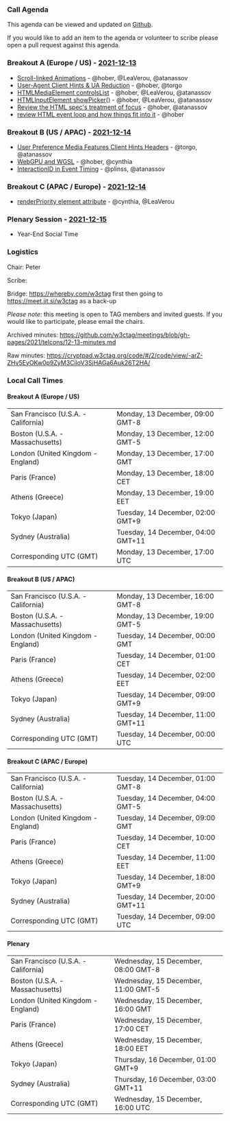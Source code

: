 ### Call Agenda

This agenda can be viewed and updated on [Github](https://github.com/w3ctag/meetings/blob/gh-pages/2021/telcons/12-13-agenda.md).

If you would like to add an item to the agenda or volunteer to scribe please open a pull request against this agenda.

### Breakout A (Europe / US) - [2021-12-13](https://www.timeanddate.com/worldclock/converter.html?iso=20211213T170000&p1=224&p2=43&p3=136&p4=195&p5=26&p6=248&p7=240)

* [Scroll-linked Animations](https://github.com/w3ctag/design-reviews/issues/521) - @hober, @LeaVerou, @atanassov
* [User-Agent Client Hints & UA Reduction](https://github.com/w3ctag/design-reviews/issues/640) - @hober, @torgo
* [HTMLMediaElement controlsList](https://github.com/w3ctag/design-reviews/issues/643) - @hober, @LeaVerou, @atanassov
* [HTMLInputElement showPicker()](https://github.com/w3ctag/design-reviews/issues/688) - @hober, @LeaVerou, @atanassov
* [Review the HTML spec's treatment of focus](https://github.com/w3ctag/design-reviews/issues/468) - @hober, @atanassov
* [review HTML event loop and how things fit into it](https://github.com/w3ctag/design-reviews/issues/489) - @hober

### Breakout B (US / APAC) - [2021-12-14](https://www.timeanddate.com/worldclock/converter.html?iso=20211214T000000&p1=224&p2=43&p3=136&p4=195&p5=26&p6=248&p7=240)

* [User Preference Media Features Client Hints Headers](https://github.com/w3ctag/design-reviews/issues/632) - @torgo, @atanassov
* [WebGPU and WGSL](https://github.com/w3ctag/design-reviews/issues/626) - @hober, @cynthia
* [InteractionID in Event Timing](https://github.com/w3ctag/design-reviews/issues/670) - @plinss, @atanassov

### Breakout C (APAC / Europe) - [2021-12-14](https://www.timeanddate.com/worldclock/converter.html?iso=20211214T090000&p1=224&p2=43&p3=136&p4=195&p5=26&p6=248&p7=240)

* [renderPriority element attribute](https://github.com/w3ctag/design-reviews/issues/676) - @cynthia, @LeaVerou

### Plenary Session - [2021-12-15](https://www.timeanddate.com/worldclock/converter.html?iso=20211215T160000&p1=224&p2=43&p3=136&p4=195&p5=26&p6=248&p7=240)

* Year-End Social Time

### Logistics

Chair: Peter

Scribe:

Bridge: https://whereby.com/w3ctag first then going to https://meet.jit.si/w3ctag as a back-up

*Please note*: this meeting is open to TAG members and invited guests. If you would like to participate, please email the chairs.

Archived minutes: https://github.com/w3ctag/meetings/blob/gh-pages/2021/telcons/12-13-minutes.md

Raw minutes: https://cryptpad.w3ctag.org/code/#/2/code/view/-arZ-ZHv5EyOKw0p9ZyM3CiloV3SjHAGa6Auk26T2HA/


### Local Call Times

#### Breakout A (Europe / US)

<table>
<tr><td> San Francisco (U.S.A. - California) <td> Monday, 13 December, 09:00 GMT-8</td></tr>
<tr><td> Boston (U.S.A. - Massachusetts) <td> Monday, 13 December, 12:00 GMT-5</td></tr>
<tr><td> London (United Kingdom - England) <td> Monday, 13 December, 17:00 GMT</td></tr>
<tr><td> Paris (France) <td> Monday, 13 December, 18:00 CET</td></tr>
<tr><td> Athens (Greece) <td> Monday, 13 December, 19:00 EET</td></tr>
<tr><td> Tokyo (Japan) <td> Tuesday, 14 December, 02:00 GMT+9</td></tr>
<tr><td> Sydney (Australia) <td> Tuesday, 14 December, 04:00 GMT+11</td></tr>
<tr><td> Corresponding UTC (GMT) <td> Monday, 13 December, 17:00 UTC</td></tr>
</table>

#### Breakout B (US / APAC)

<table>
<tr><td> San Francisco (U.S.A. - California) <td> Monday, 13 December, 16:00 GMT-8</td></tr>
<tr><td> Boston (U.S.A. - Massachusetts) <td> Monday, 13 December, 19:00 GMT-5</td></tr>
<tr><td> London (United Kingdom - England) <td> Tuesday, 14 December, 00:00 GMT</td></tr>
<tr><td> Paris (France) <td> Tuesday, 14 December, 01:00 CET</td></tr>
<tr><td> Athens (Greece) <td> Tuesday, 14 December, 02:00 EET</td></tr>
<tr><td> Tokyo (Japan) <td> Tuesday, 14 December, 09:00 GMT+9</td></tr>
<tr><td> Sydney (Australia) <td> Tuesday, 14 December, 11:00 GMT+11</td></tr>
<tr><td> Corresponding UTC (GMT) <td> Tuesday, 14 December, 00:00 UTC</td></tr>
</table>

#### Breakout C (APAC / Europe)

<table>
<tr><td> San Francisco (U.S.A. - California) <td> Tuesday, 14 December, 01:00 GMT-8</td></tr>
<tr><td> Boston (U.S.A. - Massachusetts) <td> Tuesday, 14 December, 04:00 GMT-5</td></tr>
<tr><td> London (United Kingdom - England) <td> Tuesday, 14 December, 09:00 GMT</td></tr>
<tr><td> Paris (France) <td> Tuesday, 14 December, 10:00 CET</td></tr>
<tr><td> Athens (Greece) <td> Tuesday, 14 December, 11:00 EET</td></tr>
<tr><td> Tokyo (Japan) <td> Tuesday, 14 December, 18:00 GMT+9</td></tr>
<tr><td> Sydney (Australia) <td> Tuesday, 14 December, 20:00 GMT+11</td></tr>
<tr><td> Corresponding UTC (GMT) <td> Tuesday, 14 December, 09:00 UTC</td></tr>
</table>

#### Plenary

<table>
<tr><td> San Francisco (U.S.A. - California) <td> Wednesday, 15 December, 08:00 GMT-8</td></tr>
<tr><td> Boston (U.S.A. - Massachusetts) <td> Wednesday, 15 December, 11:00 GMT-5</td></tr>
<tr><td> London (United Kingdom - England) <td> Wednesday, 15 December, 16:00 GMT</td></tr>
<tr><td> Paris (France) <td> Wednesday, 15 December, 17:00 CET</td></tr>
<tr><td> Athens (Greece) <td> Wednesday, 15 December, 18:00 EET</td></tr>
<tr><td> Tokyo (Japan) <td> Thursday, 16 December, 01:00 GMT+9</td></tr>
<tr><td> Sydney (Australia) <td> Thursday, 16 December, 03:00 GMT+11</td></tr>
<tr><td> Corresponding UTC (GMT) <td> Wednesday, 15 December, 16:00 UTC</td></tr>
</table>
